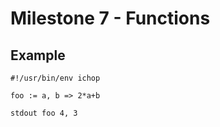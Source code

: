 # Milestone 7 - Functions

## Example

```chop
#!/usr/bin/env ichop

foo := a, b => 2*a+b

stdout foo 4, 3
```
